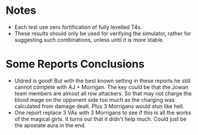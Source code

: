 Notes
=====

* Each test use zero fortification of fully levelled T4s.
* These results should only be used for verifying the simulator, rather for suggesting such combinations, unless until it is more stable.

Some Reports Conclusions
========================

* Uldred is good! But with the best known setting in these reports he still cannot compete with AJ + Morrigan. The key could be that the Jowan team members are almost all row attackers. So that may not charge the blood mage on the opponent side too much as the charging was calculated from damage dealt. Plus 3 Morrigans would stun like hell.
* One report replace 3 VAs with 3 Morrigans to see if this is all the works of the magical girls. It turns out that it didn't help much. Could just be the apostate aura in the end.

